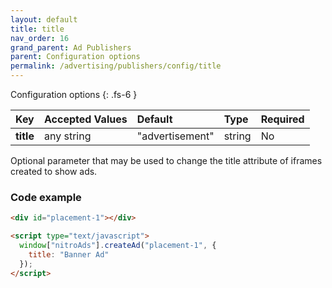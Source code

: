 ```yaml
---
layout: default
title: title
nav_order: 16
grand_parent: Ad Publishers
parent: Configuration options
permalink: /advertising/publishers/config/title
---
```


Configuration options
{: .fs-6 }

| Key       | Accepted Values | Default         | Type   | Required |
| :-------- | :-------------- | :-------------- | :----- | :------- |
| **title** | any string      | "advertisement" | string | No       |

Optional parameter that may be used to change the title attribute of iframes created to show ads.

### Code example

```html
<div id="placement-1"></div>

<script type="text/javascript">
  window["nitroAds"].createAd("placement-1", {
    title: "Banner Ad"
  });
</script>
```
